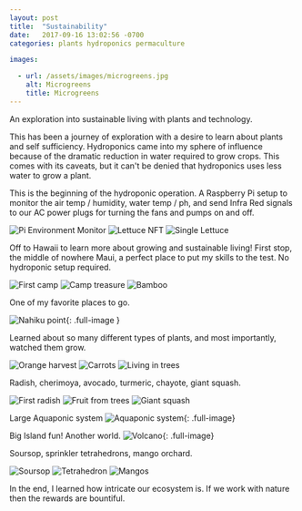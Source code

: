 ```yaml
---
layout: post
title:  "Sustainability"
date:   2017-09-16 13:02:56 -0700
categories: plants hydroponics permaculture

images:

  - url: /assets/images/microgreens.jpg
    alt: Microgreens
    title: Microgreens
---
```

An exploration into sustainable living with plants and technology.

This has been a journey of exploration with a desire to learn about plants and self sufficiency.  Hydroponics came into my sphere of influence because of the dramatic reduction in water required to grow crops.  This comes with its caveats, but it can't be denied that hydroponics uses less water to grow a plant.

This is the beginning of the hydroponic operation.  A Raspberry Pi setup to monitor the air temp / humidity, water temp / ph, and send Infra Red signals to our AC power plugs for turning the fans and pumps on and off.

![Pi Environment Monitor](/assets/images/green/IMG_1448.JPG)
![Lettuce NFT](/assets/images/green/IMG_1456.JPG)
![Single Lettuce](/assets/images/green/IMG_1458.JPG)

Off to Hawaii to learn more about growing and sustainable living!  First stop, the middle of nowhere Maui, a perfect place to put my skills to the test.  No hydroponic setup required.

![First camp](/assets/images/green/IMG_1499.JPG)
![Camp treasure](/assets/images/green/IMG_1502.JPG)
![Bamboo](/assets/images/green/IMG_1518.JPG)

One of my favorite places to go.

![Nahiku point](/assets/images/green/IMG_1674.JPG){: .full-image }

Learned about so many different types of plants, and most importantly, watched them grow.

![Orange harvest](/assets/images/green/IMG_2005.JPG)
![Carrots](/assets/images/green/IMG_1937.JPG)
![Living in trees](/assets/images/green/IMG_1909.JPG)

Radish, cherimoya, avocado, turmeric, chayote, giant squash.

![First radish](/assets/images/green/IMG_1645.JPG)
![Fruit from trees](/assets/images/green/IMG_1938.JPG)
![Giant squash](/assets/images/green/IMG_1980.JPG)

Large Aquaponic system
![Aquaponic system](/assets/images/green/IMG_2014.JPG){: .full-image}

Big Island fun!  Another world.
![Volcano](/assets/images/green/IMG_2172.JPG){: .full-image}

Soursop, sprinkler tetrahedrons, mango orchard.

![Soursop](/assets/images/green/IMG_2146.JPG)
![Tetrahedron](/assets/images/green/IMG_2154.JPG)
![Mangos](/assets/images/green/IMG_2336.JPG)

In the end, I learned how intricate our ecosystem is. If we work with nature then the rewards are bountiful. 



